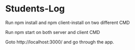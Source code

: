 # Students-Log

Run npm install and npm client-install on two different CMD

Run npm start on both server and client CMD

Goto http://localhost:3000/ and go through the app.
